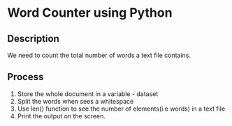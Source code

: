# Word Counter using Python
## Description
We need to count the total number of words a text file contains.

## Process
1. Store the whole document in a variable - dataset
2. Split the words when sees a whitespace
3. Use len() function to see the number of elements(i.e words) in a text file
4. Print the output on the screen. 